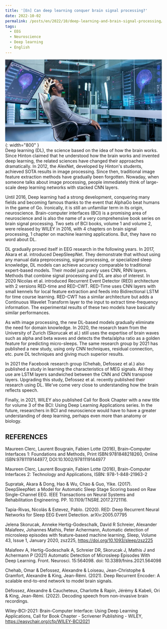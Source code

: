 ```yaml
---
title: '[En] Can deep learning conquer brain signal processing?'
date: 2022-10-02
permalink: /posts/en/2022/10/deep-learning-and-brain-signal-processing/
tags:
  - EEG
  - Neuroscience
  - Deep learning
  - English
---
```


![Poster](/images/post/dl_and_eeg.jpeg){: width="800" }<br>
Deep learning (DL), the science based on the idea of how the brain works. 
Since Hinton claimed that he understood how the brain works and invented deep learning, the related sciences have changed their approaches dramatically. In 2012, the AlexNet, developed by Hinton's students, achieved SOTA results in image processing. Since then, traditional image feature extraction methods have gradually been forgotten. Nowaday, when someone talks about image processing, people immediately think of large-scale deep learning networks with stacked CNN layers.

Until 2016, Deep learning had a strong development, conquering many fields and becoming famous thanks to the event that AlphaGo beat humans in the game of Go. Ironically, it is still an unfamiliar term in its origin, neuroscience. Brain-computer interfaces (BCI) is a promising area of ​​neuroscience and is also the name of a very comprehensive book series on brain signal processing. Two sets of BCI books, volume 1 and volume 2, were released by WILEY in 2016, with 4 chapters on brain signal processing, 1 chapter on machine learning applications. But, they have no word about DL.

DL gradually proved itself in EEG research in the following years. In 2017, Akara et al. introduced DeepSleepNet. They demonstrate that without using any manual data preprocessing, signal processing, or specialized sleep knowledge, DL models can achieve accuracy comparable to traditional expert-based models. Their model just purely uses CNN, RNN layers. Methods that combine signal processing and DL are also of interest. In 2020 Nicolas et al. introduced Recurrent Event Detector (RED) architecture with 2 versions RED-time and RED-CWT. RED-Time uses CNN layers with small kennels for local feature extraction and feeds into Bidirectional LSTM for time course learning. RED-CWT has a similar architecture but adds a Continuous Wavelet Transform layer to the input to extract time-frequency information. The experimental results of these two models have basically similar performances.

As with image processing, the new DL-based models gradually eliminate the need for domain knowledge. In 2020, the research team from the University of Zurich (Skorucak et al.) still uses the expertise of brain waves such as alpha and beta waves and detects the theta/alpha ratio as a golden feature for predicting micro-sleeps. The same research group by 2021 has published a new study, using only CNN techniques, residual connection, etc. pure DL techniques and giving much superior results.

In 2021 the Facebook research group (Chehab, Defossez et al.) also published a study in learning the characteristics of MEG signals. All they use are LSTM layers sandwiched between the CNN and CNN transpose layers. Upgrading this study, Defossez et al. recently published their research using DL. We've come very close to understanding how the brain reflects speech.

Finally, in 2021, WILEY also published Call for Book Chapter with a new title for volume 3 of the BCI: Using Deep Learning Applications series. In the future, researchers in BCI and neuroscience would have to have a greater understanding of deep learning, perhaps even more than anatomy or biology.


REFERENCES
-----

Maureen Clerc, Laurent Bougrain, Fabien Lotte (2016), Brain–Computer Interfaces 1: Foundations and Methods, Print ISBN:9781848218260, Online ISBN:9781119144977, DOI:10.1002/9781119144977

Maureen Clerc, Laurent Bougrain, Fabien Lotte (2016), Brain-Computer Interfaces 2: Technology and Applications, ISBN: 978-1-848-21963-2

Supratak, Akara & Dong, Hao & Wu, Chao & Guo, Yike. (2017). DeepSleepNet: a Model for Automatic Sleep Stage Scoring based on Raw Single-Channel EEG. IEEE Transactions on Neural Systems and Rehabilitation Engineering. PP. 10.1109/TNSRE.2017.2721116. 

Tapia-Rivas, Nicolás & Estevez, Pablo. (2020). RED: Deep Recurrent Neural Networks for Sleep EEG Event Detection. 	arXiv:2005.07795 

Jelena Skorucak, Anneke Hertig-Godeschalk, David R Schreier, Alexander Malafeev, Johannes Mathis, Peter Achermann, Automatic detection of microsleep episodes with feature-based machine learning, Sleep, Volume 43, Issue 1, January 2020, zsz225, https://doi.org/10.1093/sleep/zsz225

Malafeev A, Hertig-Godeschalk A, Schreier DR, Skorucak J, Mathis J and Achermann P (2021) Automatic Detection of Microsleep Episodes With Deep Learning. Front. Neurosci. 15:564098. doi: 10.3389/fnins.2021.564098

Chehab, Omar & Defossez, Alexandre & Loiseau, Jean-Christophe & Gramfort, Alexandre & King, Jean-Rémi. (2021). Deep Recurrent Encoder: A scalable end-to-end network to model brain signals. 

Défossez, Alexandre & Caucheteux, Charlotte & Rapin, Jérémy & Kabeli, Ori & King, Jean-Rémi. (2022). Decoding speech from non-invasive brain recordings. 

Wiley-BCI-2021: Brain-Computer Interface: Using Deep Learning Applications, Call for Book Chapter - Scrivener Publishing - WILEY, https://easychair.org/cfp/WILEY-BCI2021